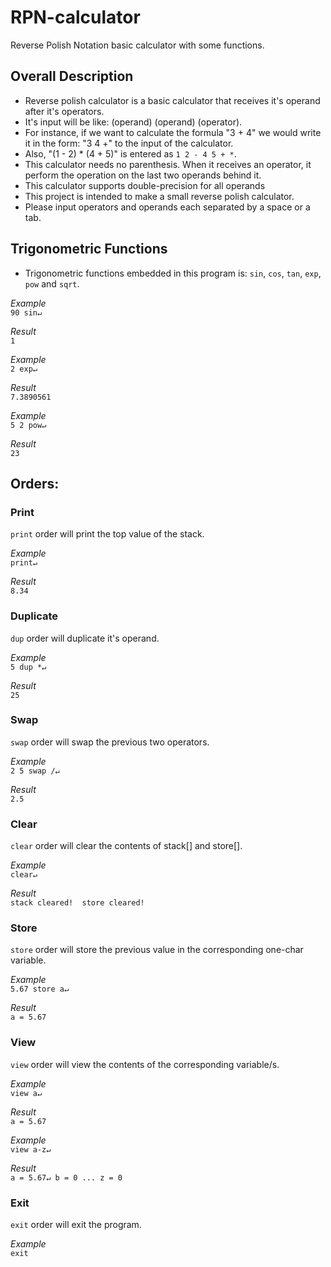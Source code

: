 # RPN-calculator
Reverse Polish Notation basic calculator with some functions.

 ## Overall Description

 * Reverse polish calculator is a basic calculator that receives it's
   operand after it's operators.
 * It's input will be like: (operand) (operand) (operator).
 * For instance, if we want to calculate the formula "3 + 4" we would
   write it in the form: "3 4 +" to the input of the calculator.
 * Also, "(1 - 2) * (4 + 5)" is entered as `1 2 - 4 5 + *`.
 * This calculator needs no parenthesis. When it receives an operator,
   it perform the operation on the last two operands behind it.
 * This calculator supports double-precision for all operands
 * This project is intended to make a small reverse polish calculator.
 * Please input operators and operands each separated by a space or a tab.

## Trigonometric Functions

 * Trigonometric functions embedded in this program is: `sin`, `cos`, `tan`, `exp`, `pow` and `sqrt`.
   
 *Example*   
   `90 sin↵`
   
 *Result*  
   `1`
   
 *Example*   
 `2 exp↵`
   
 *Result*   
   `7.3890561`
 
 *Example*   
 `5 2 pow↵`
   
 *Result*   
   `23`
 
## Orders:

### Print

   `print` order will print the top value of the stack.

   *Example*   
   `print↵`

   *Result*   
   `8.34`

### Duplicate

   `dup` order will duplicate it's operand.

   *Example*   
   `5 dup *↵`

   *Result*     
   `25`
 
### Swap
 
   `swap` order will swap the previous two operators.

   *Example*   
   `2 5 swap /↵`

   *Result*   
   `2.5`
 
### Clear
  
  `clear` order will clear the contents of stack[] and store[].

   *Example*   
   `clear↵`

   *Result*   
   `stack cleared! 
   store cleared!`

### Store

   `store` order will store the previous value in the corresponding one-char variable.

   *Example*   
   `5.67 store a↵`

   *Result*   
   `a = 5.67`

### View
  
   `view` order will view the contents of the corresponding variable/s.

   *Example*   
   `view a↵`

   *Result*     
   `a = 5.67`

   *Example*   
   `view a-z↵`

   *Result*   
   `a = 5.67↵ b = 0
   ... z = 0`
  
### Exit
  
   `exit` order will exit the program.

   *Example*   
   `exit`
 
